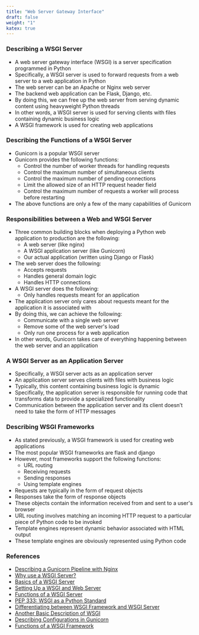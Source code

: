 ```yaml
---
title: "Web Server Gateway Interface"
draft: false
weight: "1"
katex: true
---
```


### Describing a WSGI Server
- A web server gateway interface (WSGI) is a server specification programmed in Python
- Specifically, a WSGI server is used to forward requests from a web server to a web application in Python
- The web server can be an Apache or Nginx web server
- The backend web application can be Flask, Django, etc.
- By doing this, we can free up the web server from serving dynamic content using heavyweight Python threads
- In other words, a WSGI server is used for serving clients with files containing dynamic business logic
- A WSGI framework is used for creating web applications

### Describing the Functions of a WSGI Server
- Gunicorn is a popular WSGI server
- Gunicorn provides the following functions:
	- Control the number of worker threads for handling requests
	- Control the maximum number of simultaneous clients
	- Control the maximum number of pending connections
	- Limit the allowed size of an HTTP request header field
	- Control the maximum number of requests a worker will process before restarting
- The above functions are only a few of the many capabilities of Gunicorn

### Responsibilities between a Web and WSGI Server
- Three common building blocks when deploying a Python web application to production are the following:
	- A web server (like nginx)
	- A WSGI application server (like Gunicorn)
	- Our actual application (written using Django or Flask)
- The web server does the following:
	- Accepts requests
	- Handles general domain logic
	- Handles HTTP connections
- A WSGI server does the following:
	- Only handles requests meant for an application
- The application server only cares about requests meant for the application it is associated with
- By doing this, we can achieve the following:
	- Communicate with a single web server
	- Remove some of the web server's load
	- Only run one process for a web application
- In other words, Gunicorn takes care of everything happening between the web server and an application

### A WSGI Server as an Application Server
- Specifically, a WSGI server acts as an application server
- An application server serves clients with files with business logic
- Typically, this content containing business logic is dynamic
- Specifically, the application server is responsible for running code that transforms data to provide a specialized functionality
- Communication between the application server and its client doesn’t need to take the form of HTTP messages

### Describing WSGI Frameworks
- As stated previously, a WSGI framework is used for creating web applications
- The most popular WSGI frameworks are flask and django
- However, most frameworks support the following functions:
	- URL routing
	- Receiving requests
	- Sending responses
	- Using template engines
- Requests are typically in the form of request objects
- Responses take the form of response objects
- These objects contain the information received from and sent to a user's browser
- URL routing involves matching an incoming HTTP request to a particular piece of Python code to be invoked
- Template engines represent dynamic behavior associated with HTML output
- These template engines are obviously represented using Python code

### References
- [Describing a Gunicorn Pipeline with Nginx](https://vsupalov.com/what-is-gunicorn/)
- [Why use a WSGI Server?](https://stackoverflow.com/a/7740171/12777044)
- [Basics of a WSGI Server](http://ivory.idyll.org/articles/wsgi-intro/what-is-wsgi.html)
- [Setting Up a WSGI and Web Server](https://www.digitalocean.com/community/tutorials/how-to-set-up-django-with-postgres-nginx-and-gunicorn-on-ubuntu-14-04)
- [Functions of a WSGI Server](https://stackoverflow.com/a/44166631/12777044)
- [PEP 333: WSGI as a Python Standard](https://www.python.org/dev/peps/pep-0333/)
- [Differentiating between WSGI Framework and WSGI Server](https://stackoverflow.com/a/8691337/12777044)
- [Another Basic Description of WSGI](https://rufuspollock.com/2006/09/28/wsgi-middleware/)
- [Describing Configurations in Gunicorn](https://stackoverflow.com/a/13929101/12777044)
- [Functions of a WSGI Framework](https://docs.python-guide.org/scenarios/web/)
